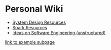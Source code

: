 # Personal Wiki


* [System Design Resources](pages/system-design-resources.html)
* [Spark Resources](pages/spark-resources.html)
* [Ideas on Software Engineering (unstructured)](pages/software-engineering-ideas.html)



[link to example subpage](pages/example-subpage.html)
